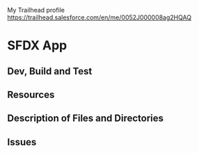 My Trailhead profile
https://trailhead.salesforce.com/en/me/0052J000008ag2HQAQ


# SFDX  App

## Dev, Build and Test


## Resources


## Description of Files and Directories


## Issues


